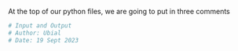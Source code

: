 At the top of our python files, we are going to put in three comments

 ```python
 # Input and Output
 # Author: Ubial
 # Date: 19 Sept 2023
```
